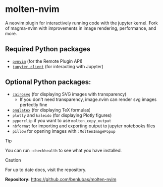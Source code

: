 # molten-nvim

A neovim plugin for interactively running code with the jupyter kernel. Fork of magma-nvim with improvements in image rendering, performance, and more.

## Required Python packages

- [`pynvim`](https://github.com/neovim/pynvim) (for the Remote Plugin API)
- [`jupyter_client`](https://github.com/jupyter/jupyter_client) (for interacting with Jupyter)

## Optional Python packages:

- [`cairosvg`](https://cairosvg.org/) (for displaying SVG images with transparency)
  - If you don't need transparency, image.nvim can render svg images perfectly fine
- [`pnglatex`](https://pypi.org/project/pnglatex/) (for displaying TeX formulas)
- `plotly` and `kaleido` (for displaying Plotly figures)
- `pyperclip` if you want to use `molten_copy_output`
- `nbformat` for importing and exporting output to jupyter notebooks files
- `pillow` for opening images with `:MoltenImagePopup`

> [!TIP]
> You can run `:checkhealth` to see what you have installed.

> [!CAUTION]
> For up to date docs, visit the repository.

**Repository:** <https://github.com/benlubas/molten-nvim>
